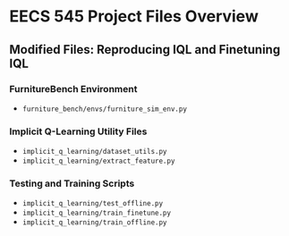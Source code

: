 # EECS 545 Project Files Overview

## Modified Files: Reproducing IQL and Finetuning IQL

### FurnitureBench Environment
- `furniture_bench/envs/furniture_sim_env.py`

### Implicit Q-Learning Utility Files
- `implicit_q_learning/dataset_utils.py`
- `implicit_q_learning/extract_feature.py`

### Testing and Training Scripts
- `implicit_q_learning/test_offline.py`
- `implicit_q_learning/train_finetune.py`
- `implicit_q_learning/train_offline.py`


